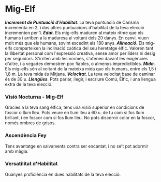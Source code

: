 # Mig-Elf

***Increment de Puntuació d'Habilitat***. La teva puntuació de Carisma incrementa en 2, i dos altres puntuacions d'habilitat de la teva elecció incrementen per 1.
***Edat***. Els mig-elfs maduren al mateix ritme que els humans i arriben a la maduresa al voltant dels 20 danys. En canvi, viuen molt més que els humans, sovint excedint els 180 anys.
***Alineació***. Els mig-elfs comparteixen la inclinació caòtica del seu heretatge èlfic. Valoren tant la llibertat personal com l'expressió creativa, sense amor per líders ni desig per seguidors. S'irriten amb les normes, s'ofenen davant les exigències d'altre, i a vegades demostren poc fiables, o almenys impredictibles.
***Mida***. Els mig-elfs són al voltant de la mateixa mida que els humans, entre els 1,5 i 1,8 m. La teva mida és Mitjana.
***Velocitat***. La teva velocitat base de caminar és de 30 u.
***Llengües***. Pots parlar, llegir, i escriure Comú, Èlfic, i una llengua extra de la teva elecció.

### Visió Nocturna - Mig-Elf
Gràcies a la teva sang èlfica, tens una visió superior en condicions de foscor o llum lleu. Pots veure en llum lleu a 60 u. de tu com si fos llum brillant, i en foscor com si fos llum lleu. No pots discernir color en la foscor, només ombres de grisos.

### Ascendència Fey
Tens avantatge en salvaments contra ser encantat, i no se't pot adormir amb màgia.
### Versatilitat d'Habilitat
Guanyes proficiència en dues habilitats de la teva elecció.